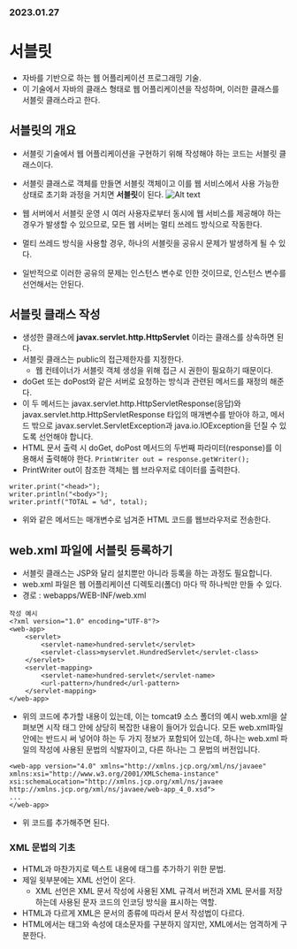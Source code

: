 ### 2023.01.27
# 서블릿
- 자바를 기반으로 하는 웹 어플리케이션 프로그래밍 기술.
- 이 기술에서 자바의 클래스 형태로 웹 어플리케이션을 작성하며, 이러한 클래스를 서블릿 클래스라고 한다.

## 서블릿의 개요
- 서블릿 기술에서 웹 어플리케이션을 구현하기 위해 작성해야 하는 코드는 서블릿 클래스이다.
- 서블릿 클래스로 객체를 만들면 서블릿 객체이고 이를 웹 서비스에서 사용 가능한 상태로 초기화
  과정을 거치면 **서블릿**이 된다.
![Alt text](https://raw.githubusercontent.com/yonggyo1125/curriculum300H/main/4.Servlet%20%26%20JSP1%2821%EC%8B%9C%EA%B0%84%29/1%EC%9D%BC%EC%B0%A8%283h%29%20-%20%EA%B0%9C%EB%B0%9C%ED%99%98%EA%B2%BD%20%EA%B5%AC%EC%B6%95%2C%20%EC%9B%B9%20%EA%B8%B0%EC%B4%88%2C%20%EC%84%9C%EB%B8%94%EB%A6%BF%28Servlet%29/images/images21.png)

- 웹 서버에서 서블릿 운영 시 여러 사용자로부터 동시에 웹 서비스를 제공해야 하는 경우가 발생할 수 있으므로,
  모든 웹 서버는 멀티 쓰레드 방식으로 작동한다.
- 멀티 쓰레드 방식을 사용할 경우, 하나의 서블릿을 공유시 문제가 발생하게 될 수 있다.
- 일반적으로 이러한 공유의 문제는 인스턴스 변수로 인한 것이므로, 인스턴스 변수를 선언해서는 안된다.

## 서블릿 클래스 작성
- 생성한 클래스에 **javax.servlet.http.HttpServlet** 이라는 클래스를 상속하면 된다.
- 서블릿 클래스는 public의 접근제한자를 지정한다.
    - 웹 컨테이너가 서블릿 객체 생성을 위해 접근 시 권한이 필요하기 때문이다.
- doGet 또는 doPost와 같은 서버로 요청하는 방식과 관련된 메서드를 재정의 해준다.
- 이 두 메서드는 javax.servlet.http.HttpServletResponse(응답)와 javax.servlet.http.HttpServletResponse 타입의
  매개변수를 받아야 하고, 메서드 밖으로 javax.servlet.ServletException과 java.io.IOException을 던질 수 있도록 
  선언해야 합니다.
- HTML 문서 출력 시 doGet, doPost 메서드의 두번째 파라미터(response)를 이용해서 출력해야 한다.
`PrintWriter out = response.getWriter();`
- PrintWriter out이 참조한 객체는 웹 브라우저로 데이터를 출력한다.
```
writer.print("<head>");
writer.println("<body>");
writer.printf("TOTAL = %d", total);
```
- 위와 같은 메서드는 매개변수로 넘겨준 HTML 코드를 웹브라우저로 전송한다.

## web.xml 파일에 서블릿 등록하기
- 서블릿 클래스는 JSP와 달리 설치뿐만 아니라 등록을 하는 과정도 필요합니다.
- web.xml 파일은 웹 어플리케이션 디렉토리(폴더) 마다 딱 하나씩만 만들 수 있다.
- 경로 : webapps/WEB-INF/web.xml
```
작성 예시
<?xml version="1.0" encoding="UTF-8"?>
<web-app>
	<servlet>
		<servlet-name>hundred-servlet</servlet>
		<servlet-class>myservlet.HundredServlet</servlet-class>
	</servlet>
	<servlet-mapping>
		<servlet-name>hundred-servlet</servlet-name>
		<url-pattern>/hundred</url-pattern>
	</servlet-mapping>
</web-app>
```
- 위의 코드에 추가할 내용이 있는데, 이는 tomcat9 소스 폴더의 예시 web.xml을 살펴보면 <web-app>
  시작 태그 안에 상당히 복잡한 내용이 들어가 있습니다. 모든 web.xml파일 안에는 반드시 써 넣어야
  하는 두 가지 정보가 포함되어 있는데, 하나는 web.xml 파일의 작성에 사용된 문법의 식발자이고,
  다른 하나는 그 문법의 버전입니다.
```
<web-app version="4.0" xmlns="http://xmlns.jcp.org/xml/ns/javaee" xmlns:xsi="http://www.w3.org/2001/XMLSchema-instance" xsi:schemaLocation="http://xmlns.jcp.org/xml/ns/javaee                       http://xmlns.jcp.org/xml/ns/javaee/web-app_4_0.xsd">
...
</web-app>
```
- 위 코드를 추가해주면 된다.

### XML 문법의 기초
- HTML과 마찬가지로 텍스트 내용에 태그를 추가하기 위한 문법.
- 제일 윗부분에는 XML 선언이 온다.
    - XML 선언은 XML 문서 작성에 사용된 XML 규격서 버전과 XML 문서를 저장하는데
      사용된 문자 코드의 인코딩 방식을 표시하는 역할.
- HTML과 다르게 XML은 문서의 종류에 따라서 문서 작성법이 다르다.
- HTML에서는 태그와 속성에 대소문자를 구분하지 않지만, XML에서는 엄격하게 구분한다.